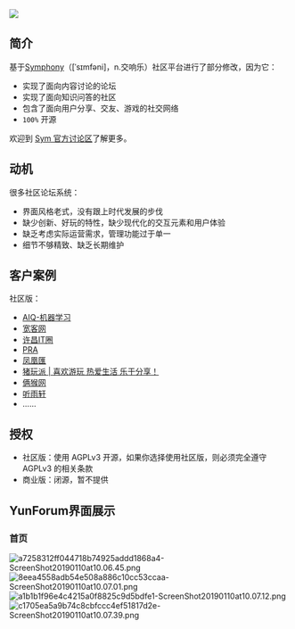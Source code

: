 <img src="https://cloud.githubusercontent.com/assets/873584/19897669/e6a6f5ce-a093-11e6-8cf3-8e5c2acea033.png">  

## 简介

基于[Symphony](https://sym.b3log.org)（[ˈsɪmfəni]，n.交响乐）社区平台进行了部分修改，因为它：

* 实现了面向内容讨论的论坛
* 实现了面向知识问答的社区
* 包含了面向用户分享、交友、游戏的社交网络
* `100%` 开源

欢迎到 [Sym 官方讨论区](https://hacpai.com/tag/sym)了解更多。

## 动机

很多社区论坛系统：

* 界面风格老式，没有跟上时代发展的步伐
* 缺少创新、好玩的特性，缺少现代化的交互元素和用户体验
* 缺乏考虑实际运营需求，管理功能过于单一
* 细节不够精致、缺乏长期维护 

## 客户案例

社区版：

* [AIQ-机器学习](http://www.6aiq.com)
* [宽客网](http://www.cnq.net)
* [许昌IT圈](http://www.xcitq.com)
* [PRA](http://support.i-search.com.cn)
* [凤凰匯](https://www.fengd.com)
* [猪玩派 | 喜欢游玩  热爱生活  乐于分享！](http://pigplay.net)
* [俩猴网](http://www.xfx77.cn)
* [听雨轩](http://nucode.cn)
* ......

## 授权

* 社区版：使用 AGPLv3 开源，如果你选择使用社区版，则必须完全遵守 AGPLv3 的相关条款
* 商业版：闭源，暂不提供

## YunForum界面展示

### 首页

![a7258312ff044718b74925addd1868a4-ScreenShot20190110at10.06.45.png](http://pkup7xs78.bkt.clouddn.com/file/2019/1/a7258312ff044718b74925addd1868a4-ScreenShot20190110at10.06.45.png)
![8eea4558adb54e508a886c10cc53ccaa-ScreenShot20190110at10.07.01.png](http://pkup7xs78.bkt.clouddn.com/file/2019/1/8eea4558adb54e508a886c10cc53ccaa-ScreenShot20190110at10.07.01.png)
![a1b1b1f96e4c4215a0f8825c9d5bdfe1-ScreenShot20190110at10.07.12.png](http://pkup7xs78.bkt.clouddn.com/file/2019/1/a1b1b1f96e4c4215a0f8825c9d5bdfe1-ScreenShot20190110at10.07.12.png)
![c1705ea5a9b74c8cbfccc4ef51817d2e-ScreenShot20190110at10.07.39.png](http://pkup7xs78.bkt.clouddn.com/file/2019/1/c1705ea5a9b74c8cbfccc4ef51817d2e-ScreenShot20190110at10.07.39.png)
